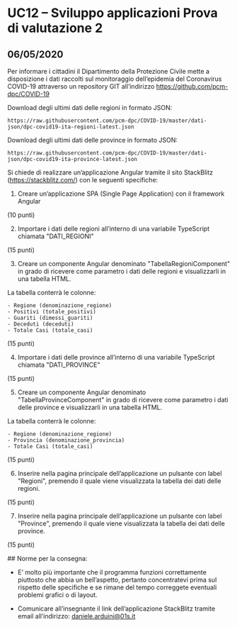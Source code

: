 # UC12 – Sviluppo applicazioni Prova di valutazione 2
## 06/05/2020

Per informare i cittadini il Dipartimento della Protezione Civile mette a disposizione i dati raccolti sul monitoraggio dell’epidemia del Coronavirus COVID-19 attraverso un repository GIT all’indirizzo https://github.com/pcm-dpc/COVID-19

Download degli ultimi dati delle regioni in formato JSON:

    https://raw.githubusercontent.com/pcm-dpc/COVID-19/master/dati-json/dpc-covid19-ita-regioni-latest.json

Download degli ultimi dati delle province in formato JSON:

    https://raw.githubusercontent.com/pcm-dpc/COVID-19/master/dati-json/dpc-covid19-ita-province-latest.json

Si chiede di realizzare un’applicazione Angular tramite il sito StackBlitz
(https://stackblitz.com/) con le seguenti specifiche:

  1. Creare un’applicazione SPA (Single Page Application) con il framework Angular
  
  (10 punti)

  2. Importare i dati delle regioni all’interno di una variabile TypeScript chiamata "DATI_REGIONI"
  
  (15 punti)

  3. Creare un componente Angular denominato "TabellaRegioniComponent" in grado
  di ricevere come parametro i dati delle regioni e visualizzarli in una tabella
  HTML.

  La tabella conterrà le colonne:

    - Regione (denominazione_regione)
    - Positivi (totale_positivi)
    - Guariti (dimessi_guariti)
    - Deceduti (deceduti)
    - Totale Casi (totale_casi)
  
  (15 punti)

  4. Importare i dati delle province all’interno di una variabile 
  TypeScript chiamata "DATI_PROVINCE"

  (15 punti)

  5. Creare un componente Angular denominato "TabellaProvinceComponent" in grado
  di ricevere come parametro i dati delle province e visualizzarli in una tabella HTML.

  La tabella conterrà le colonne:

    - Regione (denominazione_regione)
    - Provincia (denominazione_provincia)
    - Totale Casi (totale_casi)

  (15 punti)

  6. Inserire nella pagina principale dell’applicazione un pulsante 
  con label "Regioni", premendo il quale viene visualizzata la
  tabella dei dati delle regioni.

  (15 punti)

  7. Inserire nella pagina principale dell’applicazione un pulsante con label "Province",
  premendo il quale viene visualizzata la tabella dei dati delle province.

  (15 punti)


## Norme per la consegna:

  - E’ molto più importante che il programma funzioni correttamente piuttosto che abbia
  un bell’aspetto, pertanto concentratevi prima sul rispetto delle specifiche e se rimane
  del tempo correggete eventuali problemi grafici o di layout.

  - Comunicare all’insegnante il link dell’applicazione StackBlitz tramite email
  all’indirizzo: daniele.arduini@01s.it

